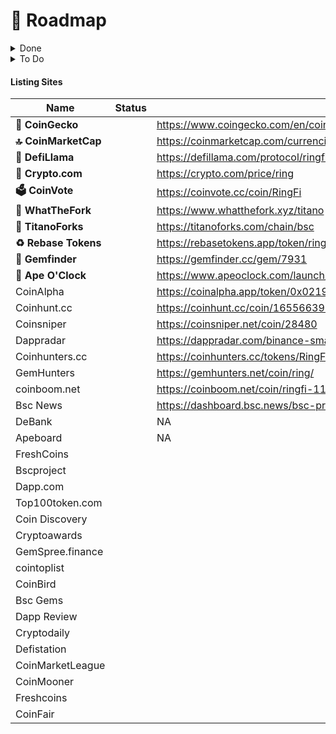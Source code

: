 # 🚀 Roadmap

<details>

<summary>Done</summary>

* [x] Branding
* [x] Landing Page
* [x] Social Media Set Up
* [x] KYC with Pinksale.finance
* [x] Twitter ads
* [x] Banners at Apeoclock.com
* [x] Dapp
* [x] Banners at Whatthefork.xyz
* [x] Banners at Ape O Clock
* [x] Wrapped $RING (wRING)
* [x] RING Audit by CyberScope
* [x] Daily AMA at Discord
* [x] Marketing Round (Ongoing)
* [x] Poocoin Ads (Ongoing)
* [x] Coinzilla Ads (Ongoing)
* [x] wRING Audit&#x20;
* [x] Wrap and Unwrap frontend tool



</details>

<details>

<summary>To Do</summary>

* [ ] Modular contract for auto-liquidity system for wRING
* [ ] Risk-Free Notes NFTs (RFN NFTs)
* [ ] wRING Vaults
* [ ] wRING Staking
* [ ] wRING Lending
* [ ] wRING Borrowing
* [ ] wRING CEX listing
* [ ] Certik Audit
* [ ] AMA on External Community

</details>

#### Listing Sites

<table><thead><tr><th>Name</th><th data-type="select">Status</th><th>Link</th></tr></thead><tbody><tr><td><strong>🦎 CoinGecko</strong></td><td></td><td><a href="https://www.coingecko.com/en/coins/ring">https://www.coingecko.com/en/coins/ring</a></td></tr><tr><td><strong>🔝 CoinMarketCap</strong></td><td></td><td><a href="https://coinmarketcap.com/currencies/ring/">https://coinmarketcap.com/currencies/ring/</a></td></tr><tr><td><strong></strong><span data-gb-custom-inline data-tag="emoji" data-code="1f999">🦙</span> <strong>DefiLlama</strong></td><td></td><td><a href="https://defillama.com/protocol/ringfi">https://defillama.com/protocol/ringfi</a></td></tr><tr><td><strong></strong><span data-gb-custom-inline data-tag="emoji" data-code="1f981">🦁</span> <strong>Crypto.com</strong></td><td></td><td><a href="https://crypto.com/price/ring">https://crypto.com/price/ring</a></td></tr><tr><td><strong>🗳 CoinVote</strong></td><td></td><td><a href="https://coinvote.cc/coin/RingFi">https://coinvote.cc/coin/RingFi</a></td></tr><tr><td><strong>🍴 WhatTheFork</strong></td><td></td><td><a href="https://www.whatthefork.xyz/titano">https://www.whatthefork.xyz/titano</a></td></tr><tr><td><strong>🔱 TitanoForks</strong></td><td></td><td><a href="https://titanoforks.com/chain/bsc">https://titanoforks.com/chain/bsc</a></td></tr><tr><td><strong>♻️ Rebase Tokens</strong></td><td></td><td><a href="https://rebasetokens.app/token/ringfi/">https://rebasetokens.app/token/ringfi/</a></td></tr><tr><td><strong>💎 Gemfinder</strong></td><td></td><td><a href="https://gemfinder.cc/gem/7931">https://gemfinder.cc/gem/7931</a></td></tr><tr><td><strong>🦧 Ape O'Clock</strong></td><td></td><td><a href="https://www.apeoclock.com/launch/ringfi-presale/">https://www.apeoclock.com/launch/ringfi-presale/</a></td></tr><tr><td>CoinAlpha</td><td></td><td><a href="https://coinalpha.app/token/0x021988d2c89b1a9ff56641b2f247942358ff05c9">https://coinalpha.app/token/0x021988d2c89b1a9ff56641b2f247942358ff05c9</a></td></tr><tr><td>Coinhunt.cc</td><td></td><td><a href="https://coinhunt.cc/coin/1655663952">https://coinhunt.cc/coin/1655663952</a></td></tr><tr><td>Coinsniper</td><td></td><td><a href="https://coinsniper.net/coin/28480">https://coinsniper.net/coin/28480</a></td></tr><tr><td>Dappradar</td><td></td><td><a href="https://dappradar.com/binance-smart-chain/defi/ringfi">https://dappradar.com/binance-smart-chain/defi/ringfi</a></td></tr><tr><td>Coinhunters.cc</td><td></td><td><a href="https://coinhunters.cc/tokens/RingFi">https://coinhunters.cc/tokens/RingFi</a></td></tr><tr><td>GemHunters</td><td></td><td><a href="https://gemhunters.net/coin/ring/">https://gemhunters.net/coin/ring/</a></td></tr><tr><td>coinboom.net</td><td></td><td><a href="https://coinboom.net/coin/ringfi-1169">https://coinboom.net/coin/ringfi-1169</a></td></tr><tr><td>Bsc News</td><td></td><td><a href="https://dashboard.bsc.news/bsc-projects">https://dashboard.bsc.news/bsc-projects</a></td></tr><tr><td>DeBank</td><td></td><td>NA</td></tr><tr><td>Apeboard</td><td></td><td>NA</td></tr><tr><td>FreshCoins</td><td></td><td></td></tr><tr><td>Bscproject</td><td></td><td></td></tr><tr><td>Dapp.com</td><td></td><td></td></tr><tr><td>Top100token.com</td><td></td><td></td></tr><tr><td>Coin Discovery</td><td></td><td></td></tr><tr><td>Cryptoawards</td><td></td><td></td></tr><tr><td>GemSpree.finance</td><td></td><td></td></tr><tr><td>cointoplist</td><td></td><td></td></tr><tr><td>CoinBird</td><td></td><td></td></tr><tr><td>Bsc Gems</td><td></td><td></td></tr><tr><td>Dapp Review</td><td></td><td></td></tr><tr><td>Cryptodaily</td><td></td><td></td></tr><tr><td>Defistation</td><td></td><td></td></tr><tr><td>CoinMarketLeague</td><td></td><td></td></tr><tr><td>CoinMooner</td><td></td><td></td></tr><tr><td>Freshcoins</td><td></td><td></td></tr><tr><td>CoinFair</td><td></td><td></td></tr></tbody></table>

